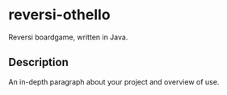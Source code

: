 # reversi-othello

Reversi boardgame, written in Java.

## Description

An in-depth paragraph about your project and overview of use.
